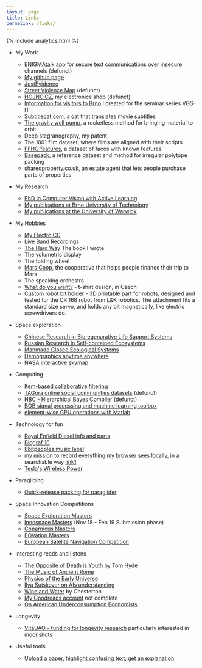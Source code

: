 ```yaml
---
layout: page
title: Links
permalink: /links/
---
```

{% include analytics.html %}
* My Work
  - [ENIGMAtalk](http://enigmatalk.com/) app for secure text communications over insecure channels (defunct)
  - [My github page](https://github.com/mrmartin)
  - [JustEvidence](http://justevidence.org/)
  - [Street Violence Map](http://streetviolence.org/) (defunct)
  - [HOJNO.CZ](http://www.hojno.cz/), my electronics shop (defunct)
  - [Information for visitors to Brno](http://vgs-it.fit.vutbr.cz/about-brno/) I created for the seminar series VGS-IT
  - [Subtitlecat.com](http://subtitlecat.com), a cat that translates movie subtitles
  - [The gravity well pump](https://youtu.be/EFHTnC5J9QA), a rocketless method for bringing material to orbit
  - Deep stegranography, my patent
  - The 1001 film dataset, where films are aligned with their scripts
  - [FFHQ features](https://github.com/DCGM/ffhq-features-dataset), a dataset of faces with known features
  - [Basepack](https://github.com/mrmartin/basepack), a reference dataset and method for irregular polytope packing
  - [sharedproperty.co.uk](https://www.sharedproperty.co.uk), an estate agent that lets people purchase parts of properties

* My Research
  - [PhD in Computer Vision with Active Learning](https://www.fit.vut.cz/study/phd-thesis/754/.en)
  - [My publications at Brno University of Technology](https://www.vut.cz/en/people/martin-kolar-149818/publikace#navigace-vizitka)
  - [My publications at the University of Warwick](http://wrap.warwick.ac.uk/view/author_id/22745.html) 
  
* My Hobbies
  - [My Electro CD](https://nejistotatrolejbusu.bandcamp.com/)
  - [Live Band Recordings](https://soundcloud.com/nejistotatrolejbusu)
  - [The Hard Way](https://www.amazon.com/Hard-Way-Martin-Kol%C3%A1%C5%99/dp/1704225442) The book I wrote
  - The volumetric display
  - The folding wheel
  - [Mars Coop](https://marscoop.com), the cooperative that helps people finance their trip to Mars
  - The speaking orchestra
  - [What do you want?](https://www.spreadshirt.com/shop/design/co+chces+mens+premium+t-shirt-D629dc0dd62b53443db14695b?sellable=5alkJRzeVpCEml5JAL25-812-7&view=1_1147) - t-shirt design, in Czech
  - [Custom robot bit holder](https://www.thingiverse.com/thing:4641274) - 3D printable part for robots, designed and tested for the CR 168 robot from L&K robotics. The attachment fits a standard size servo, and holds any bit magnetically, like electric screwdrivers do.

* Space exploration
  - [Chinese Research in Bioregenarative Life Support Systems](https://www.researchgate.net/profile/Hong_Liu38)
  - [Russian Research in Self-contained Ecosystems](http://www.ibp.ru/science/bios3.php)
  - [Manmade Closed Ecological Systems](https://www.amazon.com/Man-Made-Closed-Ecological-Systems-Institute/dp/0415299985)
  - [Demographics anytime anywhere](https://www.populationpyramid.net)
  - [NASA interactive skymap](https://www.nasa.gov/content/explore-our-universe-skymap)
  
* Computing
  - [Item-based collaborative filtering](http://www.cs.carleton.edu/cs_comps/0607/recommend/recommender/itembased.html)
  - [TAGora online social communities datasets](https://web.archive.org/web/20130116133948/http://www.tagora-project.eu/data) (defunct)
  - [HBC - Hierarchical Bayes Compiler](https://web.archive.org/web/20110315150421/http://www.cs.utah.edu/~hal/HBC/) (defunct)
  - [BOB signal processing and machine learning toolbox](https://www.idiap.ch/software/bob/)
  - [element-wise GPU operations with Matlab](https://www.mathworks.com/help/distcomp/run-element-wise-matlab-code-on-a-gpu.html)
  
* Technology for fun
  - [Royal Enfield Diesel info and parts](http://www.pricepartmotorcycles.co.uk/page_2219102.html)
  - [Biograf 16](http://kino.postreh.com/)
  - [8bitpeoples music label](http://www.8bitpeoples.com/)
  - [my mission to record everything my browser sees](https://softwarerecs.stackexchange.com/questions/83750/how-to-record-browser-content) locally, in a searchable way [link1](https://www.cnet.com/tech/services-and-software/load-cached-pages-when-offline-in-chrome/)
  - [Tesla's Wireless Power](https://teslasciencecenter.org/teslas-wireless-power/)

* Paragliding
  - [Quick-release packing for paraglider](https://justacro.com/files/tricks/how2pack_my_d-bag.pdf)

* Space Innovation Competitions
  - [Space Exploration Masters](https://www.space-exploration-masters.com/)
  - [Innospace Masters](https://www.innospace-masters.de/competition/?lang=en) (Nov 18 - Feb 19 Submission phase)
  - [Coparnicus Masters](https://www.copernicus-masters.com/challenges/)
  - [EOVation Masters](http://www.esa-bic.cz/index.php/eovation/)
  - [European Satelite Navigation Competition](https://www.esnc.eu/)

* Interesting reads and listens
  - [The Opposite of Death is Youth](https://tomhyde.substack.com/p/the-opposite-of-death-is-youth) by Tom Hyde
  - [The Music of Ancient Rome](https://maryanntedstoneglover.bandcamp.com/album/the-music-of-ancient-rome)
  - [Physics of the Early Universe](http://web.archive.org/web/20221026094211/abyss.uoregon.edu/~js/cosmo/lectures/lec20.html)
  - [Ilya Sutskever on AIs understanding](https://podcast.clearerthinking.org/episode/128/chatgpt-co-creator-ilya-sutskever-what-if-anything-do-ais-understand/)
  - [Wine and Water](https://en.wikisource.org/wiki/Wine_and_Water_(Chesterton)) by Chesterton
  - [My Goodreads account](https://www.goodreads.com/review/list/94757554) not complete
  - [On American Underconsumption Economists](https://www.hetwebsite.net/het/profiles/foster.htm)

* Longevity
  - [VitaDAO - funding for longevity research](https://www.vitadao.com) particularly interested in moonshots

* Useful tools
  - [Upload a paper, highlight confusing text, get an explanation](https://www.explainpaper.com)

